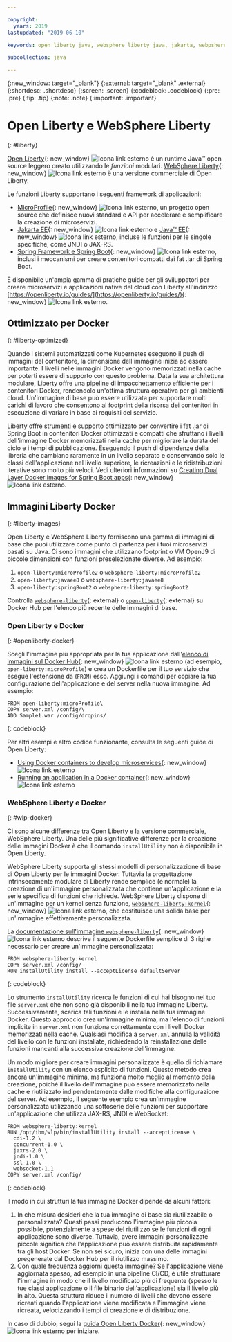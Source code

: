 ```yaml
---

copyright:
  years: 2019
lastupdated: "2019-06-10"

keywords: open liberty java, websphere liberty java, jakarta, webpshere docker, liberty docker, liberty docker images, installutility, microprofile java, dual layer docker, develop microservices

subcollection: java

---
```


{:new_window: target="_blank"}
{:external: target="_blank" .external}
{:shortdesc: .shortdesc}
{:screen: .screen}
{:codeblock: .codeblock}
{:pre: .pre}
{:tip: .tip}
{:note: .note}
{:important: .important}

# Open Liberty e WebSphere Liberty
{: #liberty}

[Open Liberty](https://openliberty.io/){: new_window} ![Icona link esterno](../icons/launch-glyph.svg "Icona link esterno") è un runtime Java&trade; open source leggero creato utilizzando le *funzioni* modulari. [WebSphere Liberty](https://developer.ibm.com/wasdev/){: new_window} ![Icona link esterno](../icons/launch-glyph.svg "Icona link esterno") è una versione commerciale di Open Liberty. 

Le funzioni Liberty supportano i seguenti framework di applicazioni:

* [MicroProfile](https://microprofile.io/){: new_window} ![Icona link esterno](../icons/launch-glyph.svg "Icona link esterno"), un progetto open source che definisce nuovi standard e API per accelerare e semplificare la creazione di microservizi.
* [Jakarta EE](https://jakarta.ee){: new_window} ![Icona link esterno](../icons/launch-glyph.svg "Icona link esterno") e [Java&trade; EE](https://www.oracle.com/technetwork/java/javaee/overview/index.html){: new_window} ![Icona link esterno](../icons/launch-glyph.svg "Icona link esterno"), incluse le funzioni per le singole specifiche, come JNDI o JAX-RS.
* [Spring Framework e Spring Boot](https://www.ibm.com/support/knowledgecenter/en/SSEQTP_liberty/com.ibm.websphere.wlp.doc/ae/twlp_dep_springboot.html){: new_window} ![Icona link esterno](../icons/launch-glyph.svg "Icona link esterno"), inclusi i meccanismi per creare contenitori compatti dai fat .jar di Spring Boot.

È disponibile un'ampia gamma di pratiche guide per gli sviluppatori per creare microservizi e applicazioni native del cloud con Liberty all'indirizzo [https://openliberty.io/guides/](https://openliberty.io/guides/){: new_window} ![Icona link esterno](../icons/launch-glyph.svg "Icona link esterno").

## Ottimizzato per Docker
{: #liberty-optimized}

Quando i sistemi automatizzati come Kubernetes eseguono il push di immagini del contenitore, la dimensione dell'immagine inizia ad essere importante. I livelli nelle immagini Docker vengono memorizzati nella cache per poterti essere di supporto con questo problema. Data la sua architettura modulare, Liberty offre una pipeline di impacchettamento efficiente per i contenitori Docker, rendendolo un'ottima struttura operativa per gli ambienti cloud. Un'immagine di base può essere utilizzata per supportare molti carichi di lavoro che consentono al footprint della risorsa dei contenitori in esecuzione di variare in base ai requisiti del servizio.

Liberty offre strumenti e supporto ottimizzato per convertire i fat .jar di Spring Boot in contenitori Docker ottimizzati e compatti che sfruttano i livelli dell'immagine Docker memorizzati nella cache per migliorare la durata del ciclo e i tempi di pubblicazione. Eseguendo il push di dipendenze della libreria che cambiano raramente in un livello separato e conservando solo le classi dell'applicazione nel livello superiore, le ricreazioni e le ridistribuzioni iterative sono molto più veloci. Vedi ulteriori informazioni su [Creating Dual Layer Docker images for Spring Boot apps](https://openliberty.io/blog/2018/07/02/creating-dual-layer-docker-images-for-spring-boot-apps.html){: new_window} ![Icona link esterno](../icons/launch-glyph.svg "Icona link esterno").

## Immagini Liberty Docker
{: #liberty-images}

Open Liberty e WebSphere Liberty forniscono una gamma di immagini di base che puoi utilizzare come punto di partenza per i tuoi microservizi basati su Java. Ci sono immagini che utilizzano footprint o VM OpenJ9 di piccole dimensioni con funzioni preselezionate diverse. Ad esempio:

1. `open-liberty:microProfile2` o `websphere-liberty:microProfile2`
2. `open-liberty:javaee8` o `websphere-liberty:javaee8`
3. `open-liberty:springBoot2` o `websphere-liberty:springBoot2`

Controlla [`websphere-liberty`](https://hub.docker.com/_/websphere-liberty/){: external} o [`open-liberty`](https://hub.docker.com/_/open-liberty/){: external} su Docker Hub per l'elenco più recente delle immagini di base.

### Open Liberty e Docker
{: #openliberty-docker}

Scegli l'immagine più appropriata per la tua applicazione dall'[elenco di immagini sul Docker Hub](https://hub.docker.com/_/open-liberty/){: new_window} ![Icona link esterno](../icons/launch-glyph.svg "Icona link esterno") (ad esempio, `open-liberty:microProfile`) e crea un Dockerfile per il tuo servizio che esegue l'estensione da (`FROM`) esso. Aggiungi i comandi per copiare la tua configurazione dell'applicazione e del server nella nuova immagine. Ad esempio:

```docker
FROM open-liberty:microProfile\
COPY server.xml /config/\
ADD Sample1.war /config/dropins/
```
{: codeblock}

Per altri esempi e altro codice funzionante, consulta le seguenti guide di Open Liberty:

* [Using Docker containers to develop microservices](https://openliberty.io/guides/docker.html){: new_window} ![Icona link esterno](../icons/launch-glyph.svg "Icona link esterno")
* [Running an application in a Docker container](https://openliberty.io/guides/getting-started.html#running-the-application-in-a-docker-container){: new_window} ![Icona link esterno](../icons/launch-glyph.svg "Icona link esterno")

### WebSphere Liberty e Docker
{: #wlp-docker}

Ci sono alcune differenze tra Open Liberty e la versione commerciale, WebSphere Liberty. Una delle più significative differenze per la creazione delle immagini Docker è che il comando `installUtility` non è disponibile in Open Liberty.

WebSphere Liberty supporta gli stessi modelli di personalizzazione di base di Open Liberty per le immagini Docker. Tuttavia la progettazione intrinsecamente modulare di Liberty rende semplice (e normale) la creazione di un'immagine personalizzata che contiene un'applicazione e la serie specifica di funzioni che richiede. WebSphere Liberty dispone di un'immagine per un kernel senza funzione, [`websphere-liberty:kernel`](https://github.com/WASdev/ci.docker/blob/9d28dfba4d20596f89b393bc9e3ae8295feec469/ga/developer/kernel/Dockerfile){: new_window} ![Icona link esterno](../icons/launch-glyph.svg "Icona link esterno"), che costituisce una solida base per un'immagine effettivamente personalizzata.

La [documentazione sull'immagine `websphere-liberty`](https://hub.docker.com/_/websphere-liberty/){: new_window} ![Icona link esterno](../icons/launch-glyph.svg "Icona link esterno") descrive il seguente Dockerfile semplice di 3 righe necessario per creare un'immagine personalizzata:

```docker
FROM websphere-liberty:kernel
COPY server.xml /config/
RUN installUtility install --acceptLicense defaultServer
```
{: codeblock}

Lo strumento `installUtility` ricerca le funzioni di cui hai bisogno nel tuo file `server.xml` che non sono già disponibili nella tua immagine Liberty. Successivamente, scarica tali funzioni e le installa nella tua immagine Docker. Questo approccio crea un'immagine minima, ma l'elenco di funzioni implicite in `server.xml` non funziona correttamente con i livelli Docker memorizzati nella cache. Qualsiasi modifica a `server.xml` annulla la validità del livello con le funzioni installate, richiedendo la reinstallazione delle funzioni mancanti alla successiva creazione dell'immagine.

Un modo migliore per creare immagini personalizzate è quello di richiamare `installUtility` con un elenco esplicito di funzioni. Questo metodo crea ancora un'immagine minima, ma funziona molto meglio al momento della creazione, poiché il livello dell'immagine può essere memorizzato nella cache e riutilizzato indipendentemente dalle modifiche alla configurazione del server. Ad esempio, il seguente esempio crea un'immagine personalizzata utilizzando una sottoserie delle funzioni per supportare un'applicazione che utilizza JAX-RS, JNDI e WebSocket:

```docker
FROM websphere-liberty:kernel
RUN /opt/ibm/wlp/bin/installUtility install --acceptLicense \
  cdi-1.2 \
  concurrent-1.0 \
  jaxrs-2.0 \
  jndi-1.0 \
  ssl-1.0 \
  websocket-1.1
COPY server.xml /config/
```
{: codeblock}

Il modo in cui strutturi la tua immagine Docker dipende da alcuni fattori:

1. In che misura desideri che la tua immagine di base sia riutilizzabile o personalizzata?
    Questi passi producono l'immagine più piccola possibile, potenzialmente a spese del riutilizzo se le funzioni di ogni applicazione sono diverse. Tuttavia, avere immagini personalizzate piccole significa che l'applicazione può essere distribuita rapidamente tra gli host Docker. Se non sei sicuro, inizia con una delle immagini pregenerate dal Docker Hub per il riutilizzo massimo.
2. Con quale frequenza aggiorni questa immagine?
    Se l'applicazione viene aggiornata spesso, ad esempio in una pipeline CI/CD, è utile strutturare l'immagine in modo che il livello modificato più di frequente (spesso le tue classi applicazione o il file binario dell'applicazione) sia il livello più in alto. Questa struttura riduce il numero di livelli che devono essere ricreati quando l'applicazione viene modificata e l'immagine viene ricreata, velocizzando i tempi di creazione e di distribuzione.

In caso di dubbio, segui la [guida Open Liberty Docker](https://openliberty.io/guides/docker.html){: new_window} ![Icona link esterno](../icons/launch-glyph.svg "Icona link esterno") per iniziare.
